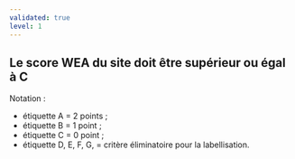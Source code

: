 ```yaml
---
validated: true
level: 1
---
```


## Le score WEA du site doit être supérieur ou égal à C

Notation :

- étiquette A = 2 points ;
- étiquette B = 1 point ;
- étiquette C = 0 point ;
- étiquette D, E, F, G, = critère éliminatoire pour la labellisation.

